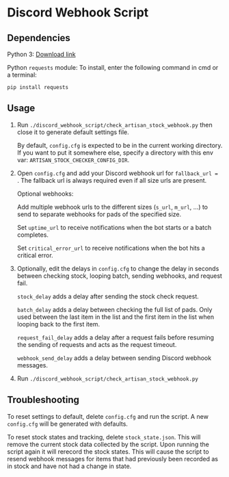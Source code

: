 # Discord Webhook Script

## Dependencies

Python 3: [Download link](https://www.python.org/downloads/)

Python `requests` module: To install, enter the following command in cmd or a terminal:

```
pip install requests
```

## Usage

1. Run `./discord_webhook_script/check_artisan_stock_webhook.py` then close it to generate default settings file.

    By default, `config.cfg` is expected to be in the current working directory. If you want to put it somewhere else, specify a directory with this env var: `ARTISAN_STOCK_CHECKER_CONFIG_DIR`.

2. Open `config.cfg` and add your Discord webhook url for `fallback_url = `. The fallback url is always required even if all size urls are present.

    Optional webhooks:

    Add multiple webhook urls to the different sizes (`s_url`, `m_url`, ...) to send to separate webhooks for pads of the specified size.

    Set `uptime_url` to receive notifications when the bot starts or a batch completes.

    Set `critical_error_url` to receive notifications when the bot hits a critical error.

3. Optionally, edit the delays in `config.cfg` to change the delay in seconds between checking stock, looping batch, sending webhooks, and request fail.

    `stock_delay` adds a delay after sending the stock check request.

    `batch_delay` adds a delay between checking the full list of pads. Only used between the last item in the list and the first item in the list when looping back to the first item.

    `request_fail_delay` adds a delay after a request fails before resuming the sending of requests and acts as the request timeout.

    `webhook_send_delay` adds a delay between sending Discord webhook messages.

4. Run `./discord_webhook_script/check_artisan_stock_webhook.py`

## Troubleshooting

To reset settings to default, delete `config.cfg` and run the script. A new `config.cfg` will be generated with defaults.

To reset stock states and tracking, delete `stock_state.json`. This will remove the current stock data collected by the script. Upon running the script again it will rerecord the stock states. This will cause the script to resend webhook messages for items that had previously been recorded as in stock and have not had a change in state.